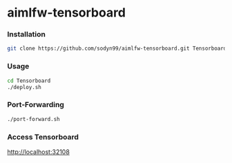 # aimlfw-tensorboard

### Installation

```bash
git clone https://github.com/sodyn99/aimlfw-tensorboard.git Tensorboard
```

### Usage

```bash
cd Tensorboard
./deploy.sh
```

### Port-Forwarding

```bash
./port-forward.sh
```

### Access Tensorboard

[http://localhost:32108](http://localhost:32108)